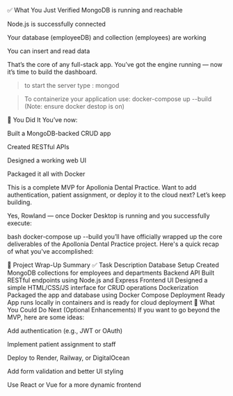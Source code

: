 ✅ What You Just Verified
MongoDB is running and reachable

Node.js is successfully connected

Your database (employeeDB) and collection (employees) are working

You can insert and read data

That’s the core of any full-stack app. You’ve got the engine running — now it’s time to build the dashboard.


> to start the server type : mongod

> To containerize your application use:  docker-compose up --build (Note: ensure docker destop is on)



🎉 You Did It
You’ve now:

Built a MongoDB-backed CRUD app

Created RESTful APIs

Designed a working web UI

Packaged it all with Docker

This is a complete MVP for Apollonia Dental Practice. Want to add authentication, patient assignment, or deploy it to the cloud next? Let’s keep building.


Yes, Rowland — once Docker Desktop is running and you successfully execute:

bash
docker-compose up --build
you’ll have officially wrapped up the core deliverables of the Apollonia Dental Practice project. Here's a quick recap of what you've accomplished:

🎯 Project Wrap-Up Summary
✅ Task	Description
Database Setup	Created MongoDB collections for employees and departments
Backend API	Built RESTful endpoints using Node.js and Express
Frontend UI	Designed a simple HTML/CSS/JS interface for CRUD operations
Dockerization	Packaged the app and database using Docker Compose
Deployment Ready	App runs locally in containers and is ready for cloud deployment
🚀 What You Could Do Next (Optional Enhancements)
If you want to go beyond the MVP, here are some ideas:

Add authentication (e.g., JWT or OAuth)

Implement patient assignment to staff

Deploy to Render, Railway, or DigitalOcean

Add form validation and better UI styling

Use React or Vue for a more dynamic frontend